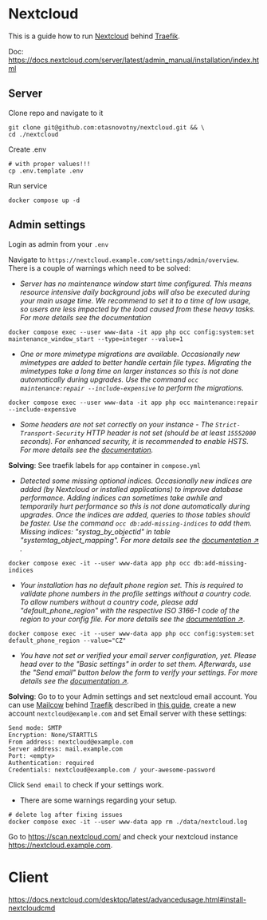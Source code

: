 # Nextcloud

This is a guide how to run [Nextcloud](https://nextcloud.com/) behind [Traefik](https://traefik.io/traefik/).

Doc: https://docs.nextcloud.com/server/latest/admin_manual/installation/index.html

## Server

Clone repo and navigate to it
```
git clone git@github.com:otasnovotny/nextcloud.git && \
cd ./nextcloud
```

Create .env
```
# with proper values!!!
cp .env.template .env
```

Run service
```
docker compose up -d
```

## Admin settings

Login as admin from your `.env`

Navigate to `https://nextcloud.example.com/settings/admin/overview`.
There is a couple of warnings which need to be solved:

- _Server has no maintenance window start time configured. This means resource intensive daily background jobs will also
be executed during your main usage time. We recommend to set it to a time of low usage, so users are less impacted by
the load caused from these heavy tasks. For more details see the documentation_
```
docker compose exec --user www-data -it app php occ config:system:set maintenance_window_start --type=integer --value=1
```

- _One or more mimetype migrations are available. Occasionally new mimetypes are added to better handle certain file types. 
Migrating the mimetypes take a long time on larger instances so this is not done automatically during upgrades. 
Use the command `occ maintenance:repair --include-expensive` to perform the migrations._
```
docker compose exec --user www-data -it app php occ maintenance:repair --include-expensive
```

- _Some headers are not set correctly on your instance - The `Strict-Transport-Security` HTTP header is not set 
(should be at least `15552000` seconds). For enhanced security, it is recommended to enable HSTS. For more details 
see the [documentation](https://docs.nextcloud.com/server/30/admin_manual/installation/harden_server.html)._

**Solving**: See traefik labels for `app` container in `compose.yml`


- _Detected some missing optional indices. Occasionally new indices are added (by Nextcloud or installed applications)
to improve database performance. Adding indices can sometimes take awhile and temporarily hurt performance so this 
is not done automatically during upgrades. Once the indices are added, queries to those tables should be faster. 
Use the command `occ db:add-missing-indices` to add them. Missing indices: "systag_by_objectid" in table 
"systemtag_object_mapping". For more details see the 
[documentation ↗](https://docs.nextcloud.com/server/30/admin_manual/maintenance/upgrade.html#long-running-migration-steps)
._
```
docker compose exec -it --user www-data app php occ db:add-missing-indices
```

- _Your installation has no default phone region set. This is required to validate phone numbers in the profile settings 
without a country code. To allow numbers without a country code, please add "default_phone_region" with the respective 
ISO 3166-1 code of the region to your config file. For more details see the 
[documentation  ↗](https://en.wikipedia.org/wiki/ISO_3166-1_alpha-2#Officially_assigned_code_elements)._
```
docker compose exec -it --user www-data app php occ config:system:set default_phone_region --value="CZ"
```

- _You have not set or verified your email server configuration, yet. Please head over to the "Basic settings" in order 
to set them. Afterwards, use the "Send email" button below the form to verify your settings. 
For more details see the 
[documentation ↗](https://docs.nextcloud.com/server/30/admin_manual/configuration_server/email_configuration.html)._
    
**Solving**: Go to to your Admin settings and set nextcloud email account. You can use [Mailcow](https://mailcow.email/)
behind [Traefik](https://doc.traefik.io/traefik/) 
described in [this guide](https://github.com/otasnovotny/mailcow-override), create a new account `nextcloud@example.com`
and set Email server with these settings:
```
Send mode: SMTP
Encryption: None/STARTTLS
From address: nextcloud@example.com
Server address: mail.example.com
Port: <empty>
Authentication: required
Credentials: nextcloud@example.com / your-awesome-password
```
Click `Send email` to check if your settings work.

- There are some warnings regarding your setup.
 ```
# delete log after fixing issues
docker compose exec -it --user www-data app rm ./data/nextcloud.log
```

Go to https://scan.nextcloud.com/ and check your nextcloud instance https://nextcloud.example.com.

# Client
https://docs.nextcloud.com/desktop/latest/advancedusage.html#install-nextcloudcmd